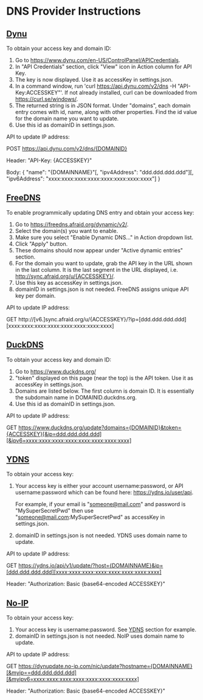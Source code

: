 # DNS Provider Instructions

## [Dynu](https://www.dynu.com/)

To obtain your access key and domain ID:
1. Go to https://www.dynu.com/en-US/ControlPanel/APICredentials.
2. In "API Credentials" section, click "View" icon in Action column for API Key.
3. The key is now displayed. Use it as accessKey in settings.json.
4. In a command window, run 'curl https://api.dynu.com/v2/dns -H "API-Key:ACCESSKEY"'. If not already
   installed, curl can be downloaded from https://curl.se/windows/.
5. The returned string is in JSON format. Under "domains", each domain entry comes with id, name, along with
   other properties. Find the id value for the domain name you want to update.
6. Use this id as domainID in settings.json.

API to update IP address:

POST https://api.dynu.com/v2/dns/{DOMAINID}

Header: "API-Key: {ACCESSKEY}"

Body: { "name": "{DOMAINNAME}"[, "ipv4Address": "ddd.ddd.ddd.ddd"][, "ipv6Address": "xxxx:xxxx:xxxx:xxxx:xxxx:xxxx:xxxx:xxxx"] }

## [FreeDNS](https://freedns.afraid.org/)

To enable programmically updating DNS entry and obtain your access key:
1. Go to https://freedns.afraid.org/dynamic/v2/.
2. Select the domain(s) you want to enable.
3. Make sure you select "Enable Dynamic DNS..." in Action dropdown list.
4. Click "Apply" button.
5. These domains should now appear under "Active dynamic entries" section.
6. For the domain you want to update, grab the API key in the URL shown in the last column. It is the last
   segment in the URL displayed, i.e. http://sync.afraid.org/u/{ACCESSKEY}/.
7. Use this key as accessKey in settings.json.
8. domainID in settings.json is not needed. FreeDNS assigns unique API key per domain.

API to update IP address:

GET http://[v6.]sync.afraid.org/u/{ACCESSKEY}/?ip=[ddd.ddd.ddd.ddd][xxxx:xxxx:xxxx:xxxx:xxxx:xxxx:xxxx:xxxx]

## [DuckDNS](https://www.duckdns.org/)

To obtain your access key and domain ID:
1. Go to https://www.duckdns.org/
2. "token" displayed on this page (near the top) is the API token. Use it as accessKey in settings.json.
3. Domains are listed below. The first column is domain ID. It is essentially the subdomain name in
   DOMAINID.duckdns.org.
4. Use this id as domainID in settings.json.

API to update IP address:

GET https://www.duckdns.org/update?domains={DOMAINID}&token={ACCESSKEY}[&ip=ddd.ddd.ddd.ddd][&ipv6=xxxx:xxxx:xxxx:xxxx:xxxx:xxxx:xxxx:xxxx]

## [YDNS](https://ydns.io/)

To obtain your access key:
1. Your access key is either your account username:password, or API username:password which can be found here:
   https://ydns.io/user/api.

   For example, if your email is "someone@mail.com" and password is "MySuperSecretPwd" then use
   "someone@mail.com:MySuperSecretPwd" as accessKey in settings.json.
2. domainID in settings.json is not needed. YDNS uses domain name to update.

API to update IP address:

GET https://ydns.io/api/v1/update/?host={DOMAINNAME}&ip=[ddd.ddd.ddd.ddd][xxxx:xxxx:xxxx:xxxx:xxxx:xxxx:xxxx:xxxx]

Header: "Authorization: Basic {base64-encoded ACCESSKEY}"

## [No-IP](https://www.noip.com/)

To obtain your access key:
1. Your access key is username:password. See [YDNS](#ydns-httpsydnsio) section for example.
2. domainID in settings.json is not needed. NoIP uses domain name to update.

API to update IP address:

GET https://dynupdate.no-ip.com/nic/update?hostname={DOMAINNAME}[&myip==ddd.ddd.ddd.ddd][&myipv6=xxxx:xxxx:xxxx:xxxx:xxxx:xxxx:xxxx:xxxx]

Header: "Authorization: Basic {base64-encoded ACCESSKEY}"
